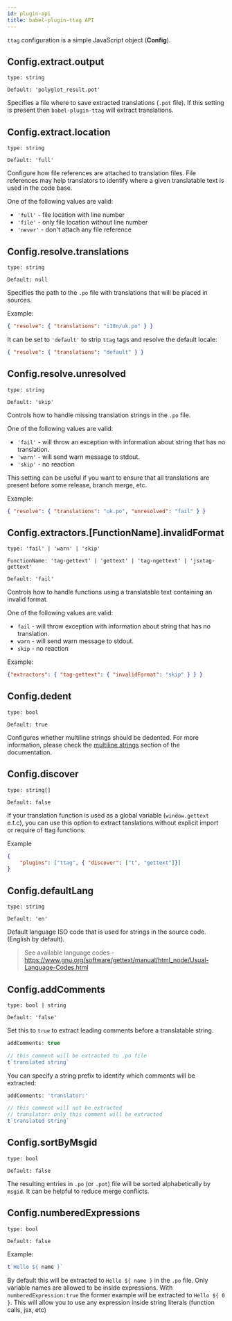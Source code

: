 ```yaml
---
id: plugin-api
title: babel-plugin-ttag API
---
```


`ttag` configuration is a simple JavaScript object (**Config**).

## Config.extract.output
`type: string`

`Default: 'polyglot_result.pot'`

Specifies a file where to save extracted translations (`.pot` file). If this setting is present then `babel-plugin-ttag`
will extract translations.

## Config.extract.location
`type: string`

`Default: 'full'`

Configure how file references are attached to translation files. File references may help translators to identify where
a given translatable text is used in the code base.

One of the following values are valid:

* `'full'` - file location with line number
* `'file'` - only file location without line number
* `'never'` - don't attach any file reference

## Config.resolve.translations
`type: string`

`Default: null`

Specifies the path to the `.po` file with translations that will be placed in sources.

Example:
```json
{ "resolve": { "translations": "i18n/uk.po" } }
``` 

It can be set to `'default'` to strip `ttag` tags and resolve the default locale:

```json
{ "resolve": { "translations": "default" } }
```

## Config.resolve.unresolved
`type: string`

`Default: 'skip'`

Controls how to handle missing translation strings in the `.po` file.

One of the following values are valid:

* `'fail'` - will throw an exception with information about string that has no translation.
* `'warn'` - will send warn message to stdout.
* `'skip'` - no reaction

This setting can be useful if you want to ensure that all translations are present before some release, branch merge, 
etc.

Example: 
```json
{ "resolve": { "translations": "uk.po", "unresolved": "fail" } }
```

## Config.extractors.[FunctionName].invalidFormat
`type: 'fail' | 'warn' | 'skip'`

`FunctionName: 'tag-gettext' | 'gettext' | 'tag-ngettext' | 'jsxtag-gettext'`

`Default: 'fail'`

Controls how to handle functions using a translatable text containing an invalid format.

One of the following values are valid:

* `fail` - will throw exception with information about string that has no translation.
* `warn` - will send warn message to stdout.
* `skip` - no reaction

Example:
```json
{"extractors": { "tag-gettext": { "invalidFormat": "skip" } } }
```

## Config.dedent
`type: bool`

`Default: true`

Configures whether multiline strings should be dedented. For more information, please check the 
[multiline strings](multiline-strings.md) section of the documentation.

## Config.discover
`type: string[]`

`Default: false`

If your translation function is used as a global variable (`window.gettext` e.t.c), you can use this option to extract tanslations without explicit import or require of ttag functions:

Example
```json
{
    "plugins": ["ttag", { "discover": ["t", "gettext"]}]
}
```



## Config.defaultLang
`type: string`

`Default: 'en'`

Default language ISO code that is used for strings in the source code. (English by default).

> See available language codes - https://www.gnu.org/software/gettext/manual/html_node/Usual-Language-Codes.html

## Config.addComments
`type: bool | string`

`Default: 'false'`

Set this to `true` to extract leading comments before a translatable string.
```js
addComments: true
```

```js
// this comment will be extracted to .po file
t`translated string`
```

You can specify a string prefix to identify which comments will be extracted:
```js
addComments: 'translator:'
```

```js
// this comment will not be extracted
// translator: only this comment will be extracted
t`translated string`
```

## Config.sortByMsgid
`type: bool`

`Default: false`

The resulting entries in `.po` (or `.pot`) file will be sorted alphabetically by `msgid`. It can be helpful
to reduce merge conflicts.

## Config.numberedExpressions
`type: bool`

`Default: false`

Example:

```js
t`Hello ${ name }`
```

By default this will be extracted to `Hello ${ name }` in the `.po` file. Only variable names are allowed to be inside 
expressions. With `numberedExpression:true` the former example will be extracted to `Hello ${ 0 }`. This will allow you
to use any expression inside string literals (function calls, jsx, etc)

